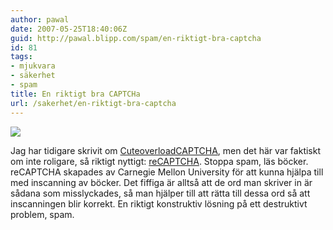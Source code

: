 ```yaml
---
author: pawal
date: 2007-05-25T18:40:06Z
guid: http://pawal.blipp.com/spam/en-riktigt-bra-captcha
id: 81
tags:
- mjukvara
- säkerhet
- spam
title: En riktigt bra CAPTCHa
url: /sakerhet/en-riktigt-bra-captcha
---
```


<img src="http://blipp.com/misc/recaptcha-logo.jpg" />

Jag har tidigare skrivit om <a
href="https://pawal.blipp.com/hacks/cuteoverloadaptcha">CuteoverloadCAPTCHA</a>,
men det här var faktiskt om inte roligare, så riktigt nyttigt: <a
href="http://recaptcha.net/">reCAPTCHA</a>. Stoppa spam, läs
böcker. reCAPTCHA skapades av Carnegie Mellon University för att kunna
hjälpa till med inscanning av böcker. Det fiffiga är alltså att de ord
man skriver in är sådana som misslyckades, så man hjälper till att
rätta till dessa ord så att inscanningen blir korrekt. En riktigt
konstruktiv lösning på ett destruktivt problem, spam.
